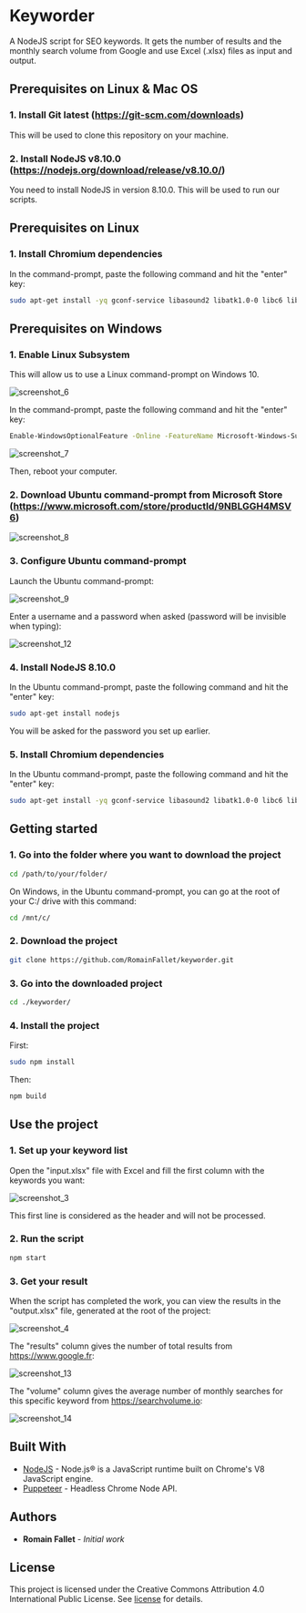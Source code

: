 # Keyworder

A NodeJS script for SEO keywords. It gets the number of results and the monthly search volume from Google and use Excel (.xlsx) files as input and output.

## Prerequisites on Linux & Mac OS

### 1. Install Git latest (https://git-scm.com/downloads)

This will be used to clone this repository on your machine.

### 2. Install NodeJS v8.10.0 (https://nodejs.org/download/release/v8.10.0/)

You need to install NodeJS in version 8.10.0. This will be used to run our scripts.

## Prerequisites on Linux

### 1. Install Chromium dependencies

In the command-prompt, paste the following command and hit the "enter" key:
```sh
sudo apt-get install -yq gconf-service libasound2 libatk1.0-0 libc6 libcairo2 libcups2 libdbus-1-3 libexpat1 libfontconfig1 libgcc1 libgconf-2-4 libgdk-pixbuf2.0-0 libglib2.0-0 libgtk-3-0 libnspr4 libpango-1.0-0 libpangocairo-1.0-0 libstdc++6 libx11-6 libx11-xcb1 libxcb1 libxcomposite1 libxcursor1 libxdamage1 libxext6 libxfixes3 libxi6 libxrandr2 libxrender1 libxss1 libxtst6 ca-certificates fonts-liberation libappindicator1 libnss3 lsb-release xdg-utils wget
```

## Prerequisites on Windows

### 1. Enable Linux Subsystem

This will allow us to use a Linux command-prompt on Windows 10.

![screenshot_6](https://user-images.githubusercontent.com/6952638/53820348-e48ce400-3f6b-11e9-84ee-c0bc6e80b033.png)

In the command-prompt, paste the following command and hit the "enter" key:
```sh
Enable-WindowsOptionalFeature -Online -FeatureName Microsoft-Windows-Subsystem-Linux
```
![screenshot_7](https://user-images.githubusercontent.com/6952638/53820389-f66e8700-3f6b-11e9-952c-967c394feee4.png)

Then, reboot your computer.

### 2. Download Ubuntu command-prompt from Microsoft Store (https://www.microsoft.com/store/productId/9NBLGGH4MSV6)

![screenshot_8](https://user-images.githubusercontent.com/6952638/53820564-4ea58900-3f6c-11e9-98ef-19013f839968.png)

### 3. Configure Ubuntu command-prompt

Launch the Ubuntu command-prompt:

![screenshot_9](https://user-images.githubusercontent.com/6952638/53820683-8c0a1680-3f6c-11e9-95de-8a08ebd31773.png)

Enter a username and a password when asked (password will be invisible when typing):

![screenshot_12](https://user-images.githubusercontent.com/6952638/53820727-a47a3100-3f6c-11e9-94d9-5b286bc29b5a.png)

### 4. Install NodeJS 8.10.0

In the Ubuntu command-prompt, paste the following command and hit the "enter" key:

```sh
sudo apt-get install nodejs
```

You will be asked for the password you set up earlier.

### 5. Install Chromium dependencies

In the Ubuntu command-prompt, paste the following command and hit the "enter" key:
```sh
sudo apt-get install -yq gconf-service libasound2 libatk1.0-0 libc6 libcairo2 libcups2 libdbus-1-3 libexpat1 libfontconfig1 libgcc1 libgconf-2-4 libgdk-pixbuf2.0-0 libglib2.0-0 libgtk-3-0 libnspr4 libpango-1.0-0 libpangocairo-1.0-0 libstdc++6 libx11-6 libx11-xcb1 libxcb1 libxcomposite1 libxcursor1 libxdamage1 libxext6 libxfixes3 libxi6 libxrandr2 libxrender1 libxss1 libxtst6 ca-certificates fonts-liberation libappindicator1 libnss3 lsb-release xdg-utils wget
```

## Getting started

### 1. Go into the folder where you want to download the project

```sh
cd /path/to/your/folder/
```

On Windows, in the Ubuntu command-prompt, you can go at the root of your C:/ drive with this command:
```sh
cd /mnt/c/
```

### 2. Download the project

```sh
git clone https://github.com/RomainFallet/keyworder.git
```

### 3. Go into the downloaded project

```sh
cd ./keyworder/
```

### 4. Install the project

First:

```sh
sudo npm install
```

Then:

```sh
npm build
```

## Use the project

### 1. Set up your keyword list

Open the "input.xlsx" file with Excel and fill the first column with the keywords you want:

![screenshot_3](https://user-images.githubusercontent.com/6952638/53822288-c1fcca00-3f6f-11e9-9575-d5d9d698423c.png)

This first line is considered as the header and will not be processed.

### 2. Run the script

```sh
npm start
```

### 3. Get your result

When the script has completed the work, you can view the results in the "output.xlsx" file, generated at the root of the project:

![screenshot_4](https://user-images.githubusercontent.com/6952638/53822592-536c3c00-3f70-11e9-847a-4a6b65cab7cf.png)

The "results" column gives the number of total results from https://www.google.fr:

![screenshot_13](https://user-images.githubusercontent.com/6952638/53822729-99290480-3f70-11e9-8368-bd236d2c4f83.png)

The "volume" column gives the average number of monthly searches for this specific keyword from https://searchvolume.io:

![screenshot_14](https://user-images.githubusercontent.com/6952638/53822887-e7d69e80-3f70-11e9-987d-3812bd872c4a.png)

## Built With

* [NodeJS](https://nodejs.org/) - Node.js® is a JavaScript runtime built on Chrome's V8 JavaScript engine.
* [Puppeteer](https://github.com/GoogleChrome/puppeteer) - Headless Chrome Node API.

## Authors

* **Romain Fallet** - *Initial work*

## License

This project is licensed under the Creative Commons Attribution 4.0 International Public License. See [license](https://github.com/RomainFallet/keyworder/blob/master/LICENSE) for details.
